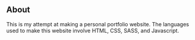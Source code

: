 ## About

This is my attempt at making a personal portfolio website. The languages used to make this website involve HTML, CSS, SASS, and Javascript.